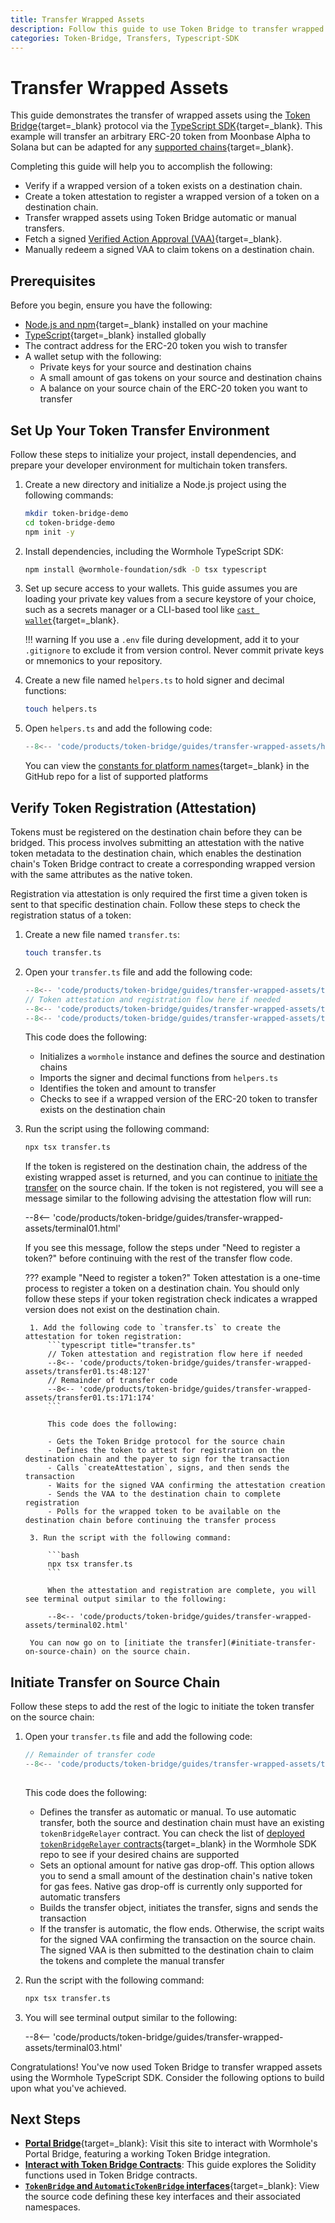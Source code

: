 ```yaml
---
title: Transfer Wrapped Assets
description: Follow this guide to use Token Bridge to transfer wrapped assets. Includes automatic and manual flows, token attestation, VAA fetching, and manual redemption.
categories: Token-Bridge, Transfers, Typescript-SDK
---
```


# Transfer Wrapped Assets

This guide demonstrates the transfer of wrapped assets using the [Token Bridge](/docs/products/token-bridge/overview/){target=\_blank} protocol via the [TypeScript SDK](/docs/tools/typescript-sdk/get-started/){target=\_blank}. This example will transfer an arbitrary ERC-20 token from Moonbase Alpha to Solana but can be adapted for any [supported chains](/docs/products/reference/supported-networks/#token-bridge){target=\_blank}.

Completing this guide will help you to accomplish the following:

- Verify if a wrapped version of a token exists on a destination chain.
- Create a token attestation to register a wrapped version of a token on a destination chain.
- Transfer wrapped assets using Token Bridge automatic or manual transfers.
- Fetch a signed [Verified Action Approval (VAA)](/docs/protocol/infrastructure/vaas/){target=\_blank}.
- Manually redeem a signed VAA to claim tokens on a destination chain.

## Prerequisites

Before you begin, ensure you have the following:

- [Node.js and npm](https://docs.npmjs.com/downloading-and-installing-node-js-and-npm){target=\_blank} installed on your machine
- [TypeScript](https://www.typescriptlang.org/download/){target=\_blank} installed globally
- The contract address for the ERC-20 token you wish to transfer
- A wallet setup with the following:
    - Private keys for your source and destination chains
    - A small amount of gas tokens on your source and destination chains
    - A balance on your source chain of the ERC-20 token you want to transfer

## Set Up Your Token Transfer Environment

Follow these steps to initialize your project, install dependencies, and prepare your developer environment for multichain token transfers.

1. Create a new directory and initialize a Node.js project using the following commands:
   ```bash
   mkdir token-bridge-demo
   cd token-bridge-demo
   npm init -y
   ```

2. Install dependencies, including the Wormhole TypeScript SDK:
   ```bash
   npm install @wormhole-foundation/sdk -D tsx typescript
   ```

3. Set up secure access to your wallets. This guide assumes you are loading your private key values from a secure keystore of your choice, such as a secrets manager or a CLI-based tool like [`cast wallet`](https://book.getfoundry.sh/reference/cast/cast-wallet){target=\_blank}.

    !!! warning
        If you use a `.env` file during development, add it to your `.gitignore` to exclude it from version control. Never commit private keys or mnemonics to your repository.

4. Create a new file named `helpers.ts` to hold signer and decimal functions:
   ```bash
   touch helpers.ts
   ```

5. Open `helpers.ts` and add the following code:
    ```typescript title="helpers.ts"
    --8<-- 'code/products/token-bridge/guides/transfer-wrapped-assets/helpers.ts'
    ```

    You can view the [constants for platform names](https://github.com/wormhole-foundation/wormhole-sdk-ts/blob/3eae2e91fc3a6fec859eb87cfa85a4c92c65466f/core/base/src/constants/platforms.ts#L6){target=\_blank} in the GitHub repo for a list of supported platforms

## Verify Token Registration (Attestation)

Tokens must be registered on the destination chain before they can be bridged. This process involves submitting an attestation with the native token metadata to the destination chain, which enables the destination chain's Token Bridge contract to create a corresponding wrapped version with the same attributes as the native token.

Registration via attestation is only required the first time a given token is sent to that specific destination chain. Follow these steps to check the registration status of a token:

1. Create a new file named `transfer.ts`:
   ```bash
   touch transfer.ts
   ```

2. Open your `transfer.ts` file and add the following code:
    ```typescript title="transfer.ts"
    --8<-- 'code/products/token-bridge/guides/transfer-wrapped-assets/transfer01.ts::47'
    // Token attestation and registration flow here if needed
    --8<-- 'code/products/token-bridge/guides/transfer-wrapped-assets/transfer01.ts:127:127'
    --8<-- 'code/products/token-bridge/guides/transfer-wrapped-assets/transfer01.ts:169:174'
    ```

    This code does the following:

    - Initializes a `wormhole` instance and defines the source and destination chains
    - Imports the signer and decimal functions from `helpers.ts`
    - Identifies the token and amount to transfer
    - Checks to see if a wrapped version of the ERC-20 token to transfer exists on the destination chain

3. Run the script using the following command:

    ```bash
    npx tsx transfer.ts
    ```

    If the token is registered on the destination chain, the address of the existing wrapped asset is returned, and you can continue to [initiate the transfer](#initiate-transfer-on-source-chain) on the source chain. If the token is not registered, you will see a message similar to the following advising the attestation flow will run:

    --8<-- 'code/products/token-bridge/guides/transfer-wrapped-assets/terminal01.html'

    If you see this message, follow the steps under "Need to register a token?" before continuing with the rest of the transfer flow code.

    ??? example "Need to register a token?"
        Token attestation is a one-time process to register a token on a destination chain. You should only follow these steps if your token registration check indicates a wrapped version does not exist on the destination chain.

        1. Add the following code to `transfer.ts` to create the attestation for token registration:
            ```typescript title="transfer.ts"
            // Token attestation and registration flow here if needed
            --8<-- 'code/products/token-bridge/guides/transfer-wrapped-assets/transfer01.ts:48:127'
            // Remainder of transfer code 
            --8<-- 'code/products/token-bridge/guides/transfer-wrapped-assets/transfer01.ts:171:174'
            ```

            This code does the following:
        
            - Gets the Token Bridge protocol for the source chain
            - Defines the token to attest for registration on the destination chain and the payer to sign for the transaction
            - Calls `createAttestation`, signs, and then sends the transaction
            - Waits for the signed VAA confirming the attestation creation
            - Sends the VAA to the destination chain to complete registration
            - Polls for the wrapped token to be available on the destination chain before continuing the transfer process

        3. Run the script with the following command:
            
            ```bash
            npx tsx transfer.ts
            ```

            When the attestation and registration are complete, you will see terminal output similar to the following:

            --8<-- 'code/products/token-bridge/guides/transfer-wrapped-assets/terminal02.html'

        You can now go on to [initiate the transfer](#initiate-transfer-on-source-chain) on the source chain.

## Initiate Transfer on Source Chain

Follow these steps to add the rest of the logic to initiate the token transfer on the source chain:

1. Open your `transfer.ts` file and add the following code:

    ```typescript title="transfer.ts"
    // Remainder of transfer code 
    --8<-- 'code/products/token-bridge/guides/transfer-wrapped-assets/transfer01.ts:129:174'
         
    ```

    This code does the following:

    - Defines the transfer as automatic or manual. To use automatic transfer, both the source and destination chain must have an existing `tokenBridgeRelayer` contract. You can check the list of [deployed `tokenBridgeRelayer` contracts](https://github.com/wormhole-foundation/wormhole-sdk-ts/blob/a48c9132015279ca6a2d3e9c238a54502b16fc7e/core/base/src/constants/contracts/tokenBridgeRelayer.ts){target=\_blank} in the Wormhole SDK repo to see if your desired chains are supported
    - Sets an optional amount for native gas drop-off. This option allows you to send a small amount of the destination chain's native token for gas fees. Native gas drop-off is currently only supported for automatic transfers
    - Builds the transfer object, initiates the transfer, signs and sends the transaction
    - If the transfer is automatic, the flow ends. Otherwise, the script waits for the signed VAA confirming the transaction on the source chain. The signed VAA is then submitted to the destination chain to claim the tokens and complete the manual transfer

2. Run the script with the following command:
    ```bash
    npx tsx transfer.ts
    ```

3. You will see terminal output similar to the following:

    --8<-- 'code/products/token-bridge/guides/transfer-wrapped-assets/terminal03.html'

Congratulations! You've now used Token Bridge to transfer wrapped assets using the Wormhole TypeScript SDK. Consider the following options to build upon what you've achieved. 

## Next Steps

- [**Portal Bridge**](https://portalbridge.com/){target=\_blank}: Visit this site to interact with Wormhole's Portal Bridge, featuring a working Token Bridge integration.
- [**Interact with Token Bridge Contracts**](/docs/products/token-bridge/guides/token-bridge-contracts/): This guide explores the Solidity functions used in Token Bridge contracts.
- [**`TokenBridge` and `AutomaticTokenBridge` interfaces**](https://github.com/wormhole-foundation/wormhole-sdk-ts/blob/main/core/definitions/src/protocols/tokenBridge/tokenBridge.ts){target=\_blank}: View the source code defining these key interfaces and their associated namespaces.